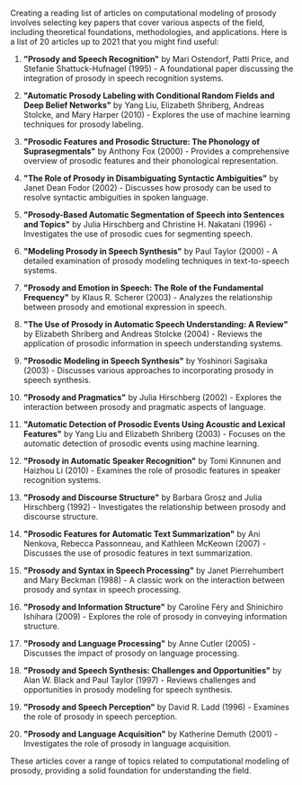 Creating a reading list of articles on computational modeling of prosody involves selecting key papers that cover various aspects of the field, including theoretical foundations, methodologies, and applications. Here is a list of 20 articles up to 2021 that you might find useful:

1. **"Prosody and Speech Recognition"** by Mari Ostendorf, Patti Price, and Stefanie Shattuck-Hufnagel (1995) - A foundational paper discussing the integration of prosody in speech recognition systems.

2. **"Automatic Prosody Labeling with Conditional Random Fields and Deep Belief Networks"** by Yang Liu, Elizabeth Shriberg, Andreas Stolcke, and Mary Harper (2010) - Explores the use of machine learning techniques for prosody labeling.

3. **"Prosodic Features and Prosodic Structure: The Phonology of Suprasegmentals"** by Anthony Fox (2000) - Provides a comprehensive overview of prosodic features and their phonological representation.

4. **"The Role of Prosody in Disambiguating Syntactic Ambiguities"** by Janet Dean Fodor (2002) - Discusses how prosody can be used to resolve syntactic ambiguities in spoken language.

5. **"Prosody-Based Automatic Segmentation of Speech into Sentences and Topics"** by Julia Hirschberg and Christine H. Nakatani (1996) - Investigates the use of prosodic cues for segmenting speech.

6. **"Modeling Prosody in Speech Synthesis"** by Paul Taylor (2000) - A detailed examination of prosody modeling techniques in text-to-speech systems.

7. **"Prosody and Emotion in Speech: The Role of the Fundamental Frequency"** by Klaus R. Scherer (2003) - Analyzes the relationship between prosody and emotional expression in speech.

8. **"The Use of Prosody in Automatic Speech Understanding: A Review"** by Elizabeth Shriberg and Andreas Stolcke (2004) - Reviews the application of prosodic information in speech understanding systems.

9. **"Prosodic Modeling in Speech Synthesis"** by Yoshinori Sagisaka (2003) - Discusses various approaches to incorporating prosody in speech synthesis.

10. **"Prosody and Pragmatics"** by Julia Hirschberg (2002) - Explores the interaction between prosody and pragmatic aspects of language.

11. **"Automatic Detection of Prosodic Events Using Acoustic and Lexical Features"** by Yang Liu and Elizabeth Shriberg (2003) - Focuses on the automatic detection of prosodic events using machine learning.

12. **"Prosody in Automatic Speaker Recognition"** by Tomi Kinnunen and Haizhou Li (2010) - Examines the role of prosodic features in speaker recognition systems.

13. **"Prosody and Discourse Structure"** by Barbara Grosz and Julia Hirschberg (1992) - Investigates the relationship between prosody and discourse structure.

14. **"Prosodic Features for Automatic Text Summarization"** by Ani Nenkova, Rebecca Passonneau, and Kathleen McKeown (2007) - Discusses the use of prosodic features in text summarization.

15. **"Prosody and Syntax in Speech Processing"** by Janet Pierrehumbert and Mary Beckman (1988) - A classic work on the interaction between prosody and syntax in speech processing.

16. **"Prosody and Information Structure"** by Caroline Féry and Shinichiro Ishihara (2009) - Explores the role of prosody in conveying information structure.

17. **"Prosody and Language Processing"** by Anne Cutler (2005) - Discusses the impact of prosody on language processing.

18. **"Prosody and Speech Synthesis: Challenges and Opportunities"** by Alan W. Black and Paul Taylor (1997) - Reviews challenges and opportunities in prosody modeling for speech synthesis.

19. **"Prosody and Speech Perception"** by David R. Ladd (1996) - Examines the role of prosody in speech perception.

20. **"Prosody and Language Acquisition"** by Katherine Demuth (2001) - Investigates the role of prosody in language acquisition.

These articles cover a range of topics related to computational modeling of prosody, providing a solid foundation for understanding the field.